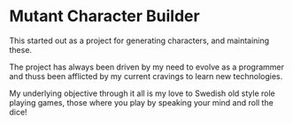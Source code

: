 Mutant Character Builder
========================

This started out as a project for generating characters, and maintaining these.

The project has always been driven by my need to evolve as a programmer and thuss been afflicted by my current cravings to learn new technologies.

My underlying objective through it all is my love to Swedish old style role playing games, those where you play by speaking your mind and roll the dice!
